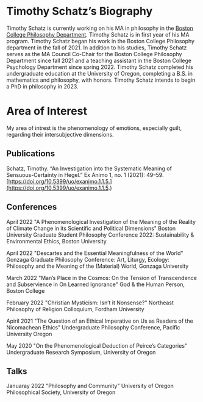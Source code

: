# Timothy Schatz’s Biography

Timothy Schatz is currently working on his MA in philosophy in the [Boston College Philosophy Department](https://www.bc.edu/content/bc-web/schools/mcas/departments/philosophy/people/ma-students/Timothy-Schatz.html). Timothy Schatz is in first year of his MA program. Timothy Schatz began his work in the Boston College Philosophy department in the fall of 2021. In addition to his studies, Timothy Schatz serves as the MA Council Co-Chair for the Boston College Philosophy Department since fall 2021 and a teaching assistant in the Boston College Psychology Department since spring 2022. Timothy Schatz completed his undergraduate education at the University of Oregon, completing a B.S. in mathematics and philosophy, with honors. Timothy Schatz intends to begin a PhD in philosophy in 2023.
 

# Area of Interest 

My area of intrest is the phenomenology of emotions, especially guilt, regarding their intersubjective dimensions.

## Publications 

Schatz, Timothy. “An Investigation into the Systematic Meaning of Sensuous-Certainty in Hegel.” Ex Animo 1, no. 1 (2021): 49–59. [https://doi.org/10.5399/uo/exanimo.1.1.5.](https://doi.org/10.5399/uo/exanimo.1.1.5.)

## Conferences

April 2022
"A Phenomenological Investigation of the Meaning of the Reality of Climate Change in its Scientific and Political Dimensions"
Boston University Graduate Student Philosophy Conference 2022: Sustainability & Environmental Ethics, Boston University

April 2022
"Descartes and the Essential Meaningfulness of the World"
Gonzaga Graduate Philosophy Conference: Art, Liturgy, Ecology: Philosophy and the Meaning of the (Material) World, Gonzaga University 

March 2022
"Man’s Place in the Cosmos: On the Tension of Transcendence and Subservience in On Learned Ignorance"
God & the Human Person, Boston College

February 2022 
"Christian Mysticism: Isn’t it Nonsense?"
Northeast Philosophy of Religion Colloquium, Fordham University

Apiril 2021
"The Question of an Ethical Imperative on Us as Readers of the Nicomachean Ethics"
Undergraduate Philosophy Conference, Pacific University Oregon

May 2020
"On the Phenomenological Deduction of Peirce’s Categories"
Undergraduate Research Symposium, University of Oregon

## Talks

Januaray 2022
"Philosophy and Community"
University of Oregon Philosophical Society, University of Oregon 


